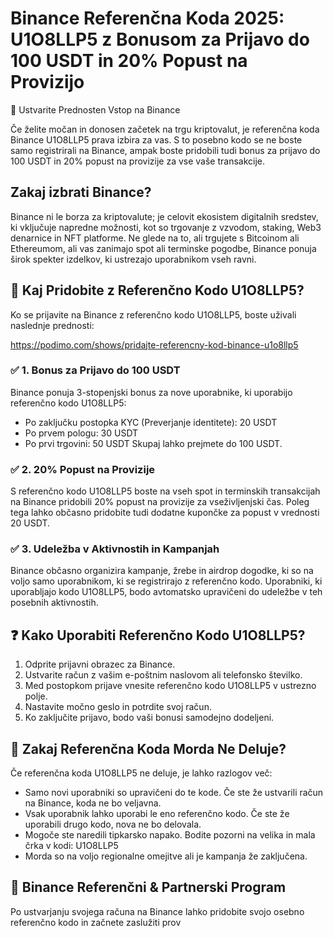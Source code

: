 # Binance Referenčna Koda 2025: U1O8LLP5 z Bonusom za Prijavo do 100 USDT in 20% Popust na Provizijo
🚀 Ustvarite Prednosten Vstop na Binance

Če želite močan in donosen začetek na trgu kriptovalut, je referenčna koda Binance U1O8LLP5 prava izbira za vas. S to posebno kodo se ne boste samo registrirali na Binance, ampak boste pridobili tudi bonus za prijavo do 100 USDT in 20% popust na provizije za vse vaše transakcije.

## Zakaj izbrati Binance?
Binance ni le borza za kriptovalute; je celovit ekosistem digitalnih sredstev, ki vključuje napredne možnosti, kot so trgovanje z vzvodom, staking, Web3 denarnice in NFT platforme. Ne glede na to, ali trgujete s Bitcoinom ali Ethereumom, ali vas zanimajo spot ali terminske pogodbe, Binance ponuja širok spekter izdelkov, ki ustrezajo uporabnikom vseh ravni.

## 🔑 Kaj Pridobite z Referenčno Kodo U1O8LLP5?
Ko se prijavite na Binance z referenčno kodo U1O8LLP5, boste uživali naslednje prednosti:

https://podimo.com/shows/pridajte-referencny-kod-binance-u1o8llp5 

### ✅ 1. Bonus za Prijavo do 100 USDT
Binance ponuja 3-stopenjski bonus za nove uporabnike, ki uporabijo referenčno kodo U1O8LLP5:
- Po zaključku postopka KYC (Preverjanje identitete): 20 USDT
- Po prvem pologu: 30 USDT
- Po prvi trgovini: 50 USDT
Skupaj lahko prejmete do 100 USDT.

### ✅ 2. 20% Popust na Provizije
S referenčno kodo U1O8LLP5 boste na vseh spot in terminskih transakcijah na Binance pridobili 20% popust na provizije za vseživljenjski čas. Poleg tega lahko občasno pridobite tudi dodatne kupončke za popust v vrednosti 20 USDT.

### ✅ 3. Udeležba v Aktivnostih in Kampanjah
Binance občasno organizira kampanje, žrebe in airdrop dogodke, ki so na voljo samo uporabnikom, ki se registrirajo z referenčno kodo. Uporabniki, ki uporabljajo kodo U1O8LLP5, bodo avtomatsko upravičeni do udeležbe v teh posebnih aktivnostih.

## ❓ Kako Uporabiti Referenčno Kodo U1O8LLP5?
1. Odprite prijavni obrazec za Binance.
2. Ustvarite račun z vašim e-poštnim naslovom ali telefonsko številko.
3. Med postopkom prijave vnesite referenčno kodo U1O8LLP5 v ustrezno polje.
4. Nastavite močno geslo in potrdite svoj račun.
5. Ko zaključite prijavo, bodo vaši bonusi samodejno dodeljeni.

## 🧩 Zakaj Referenčna Koda Morda Ne Deluje?
Če referenčna koda U1O8LLP5 ne deluje, je lahko razlogov več:
- Samo novi uporabniki so upravičeni do te kode. Če ste že ustvarili račun na Binance, koda ne bo veljavna.
- Vsak uporabnik lahko uporabi le eno referenčno kodo. Če ste že uporabili drugo kodo, nova ne bo delovala.
- Mogoče ste naredili tipkarsko napako. Bodite pozorni na velika in mala črka v kodi: U1O8LLP5
- Morda so na voljo regionalne omejitve ali je kampanja že zaključena.

## 🤝 Binance Referenčni & Partnerski Program
Po ustvarjanju svojega računa na Binance lahko pridobite svojo osebno referenčno kodo in začnete zaslužiti prov
